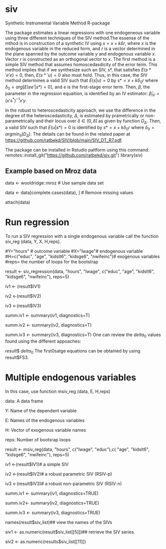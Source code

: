 # siv
Synthetic Instrumental Variable Method R-package

The package estimates a linear regressions with one endogeneous variable using three different techniques of the SIV method.The essense of the mthod is in construction of a synthetic IV using  $s = x + k \delta r$, where $x$ is the endogenous variable in the reduced form, and $r$ is a vector determined in the plane spanned by the outcome variable $y$ and endogenous variable $x$. Vector $r$ is constructed as an orthogonal vector to $x$. 
The first method is a simple SIV method that assumes homoscedasdicity of the error term. This method implies that if we synthesize such an  SIV,  s*, that satisfies $E(s*'e'e) = 0$, then, $E(s*'u) = 0$ also must hold. 
Thus, in this case, 
the SIV method determines a valid SIV such that $E(s|u) = 0$   by $s*=x+k\delta_0 r$ where $\delta_0=arg[E(ee'| s*)=0]$, and $e$ is the first-stage error term. Then, $\beta$, the  parameter in  the regression equaition, is identified by an IV estimator: 
$\hat{\beta}_{IV}=(x's^*)^{-1} x'y.$

In the robust to heteroscedasticity approach, we use the difference in the degree of the heteroscedasticity, $\Delta$, is estimated by  prametrically or non-parametrically and their locus over $\delta \in (0, \bar{\delta})$ as given by  function $D_{\Delta}$.
Then,  a valid SIV such that $E(  u| s*)=0$ is identified by $s*= x+k\delta_0  r$  where $\delta_0 =argmin_{\delta}(  D_{\Delta})$.   The details can be found in the related paper at  https://github.com/ratbekd/SIV/blob/main/SIV_DT_R7.pdf.

The package can be installed in Rstudio paltform using this command:
remotes::install_git("https://github.com/ratbekd/siv.git")
library(siv)
## Example based on Mroz data
data <- wooldridge::mroz  # Use sample data set

data <- data[complete.cases(data), ]  # Remove missing values

attach(data)
# Run regression
To run  a SIV regression with a single endogenous variable call the function siv_reg (data, Y, X, H,reps).

#Y="hours" # outcome variable
#X="lwage"# endogenous variable
#H=c("educ", "age", "kidslt6", "kidsge6", "nwifeinc")# exogenous variables
#reps= the number of loops for the bootstrap

result <- siv_regression(data, "hours", "lwage", c("educ", "age", "kidslt6", "kidsge6", "nwifeinc"), reps=5)

iv1 <- (result$IV1)

iv2 <-(result$IV2)

iv3 <-(result$IV3)

summ.iv1 <- summary(iv1, diagnostics=T)

summ.iv2 <- summary(iv2, diagnostics=T)

summ.iv3 <- summary(iv3, diagnostics=T)
One can review the $delta_0$ values found using the different appoaches:

$result\$$ $delta_0$
 The first0satge equations can be obtained by using result$FS3.

 # Multiple endogenous variables
 
 In this case, use function msiv_reg (data, E, H,reps)
 
 data: A data frame

Y: Name of the dependent variable

E: Names of the endogenous variables

H: Vector of exogenous variable names

reps: Number of bootsrap loops

result <- msiv_reg(data, "hours", c("lwage", "educ"),c( "age", "kidslt6", "kidsge6", "nwifeinc"), reps=5)

iv1 <-(result$IV1)# a simple SIV

iv2 <-(result$IV2)# a robust parametric SIV (RSIV-p)

iv3 <-(result$IV3)# a robust non-parametric SIV (RSIV-n)

summ.iv1 <- summary(iv1, diagnostics=TRUE)

summ.iv2<- summary(iv2, diagnostics=TRUE)

summ.iv3 <- summary(iv3, diagnostics=TRUE)

names(result$siv_list)## view the names of the SIVs

siv1 <- as.numeric(result$siv_list[[5]])## retrieve the SIV series.

siv2 <- as.numeric(results$siv_list[[11]])

